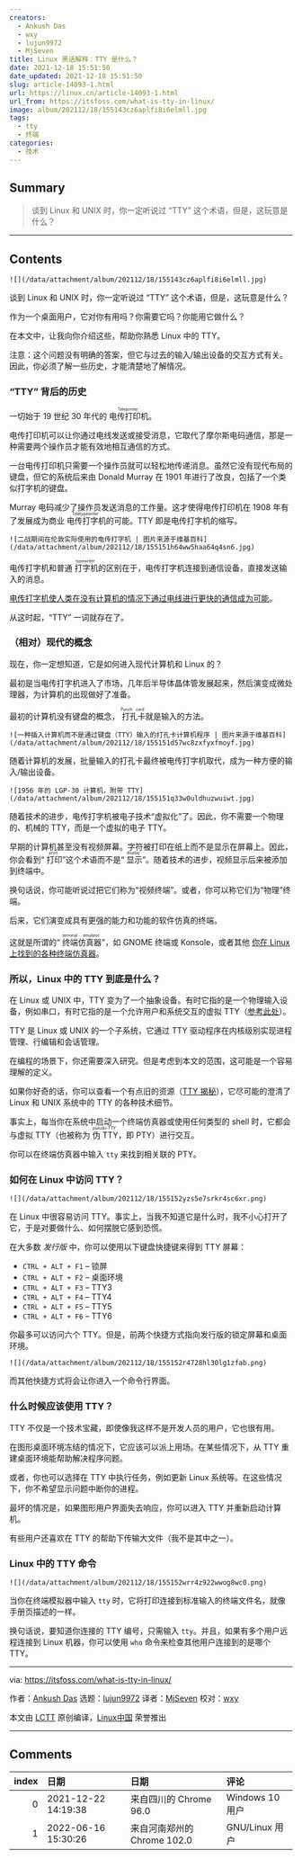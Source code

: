 ```yaml
---
creators:
  - Ankush Das
  - wxy
  - lujun9972
  - MjSeven
title: Linux 黑话解释：TTY 是什么？
date: 2021-12-18 15:51:50
date_updated: 2021-12-18 15:51:50
slug: article-14093-1.html
url: https://linux.cn/article-14093-1.html
url_from: https://itsfoss.com/what-is-tty-in-linux/
image: album/202112/18/155143cz6aplfi8i6elmll.jpg
tags:
  - tty
  - 终端
categories:
  - 技术
---
```


## Summary

> 谈到 Linux 和 UNIX 时，你一定听说过 “TTY” 这个术语，但是，这玩意是什么？

***

<!-- more -->

## Contents

`![](/data/attachment/album/202112/18/155143cz6aplfi8i6elmll.jpg)`

谈到 Linux 和 UNIX 时，你一定听说过 “TTY” 这个术语，但是，这玩意是什么？

作为一个桌面用户，它对你有用吗？你需要它吗？你能用它做什么？

在本文中，让我向你介绍这些，帮助你熟悉 Linux 中的 TTY。

注意：这个问题没有明确的答案，但它与过去的输入/输出设备的交互方式有关。因此，你必须了解一些历史，才能清楚地了解情况。

### “TTY” 背后的历史

一切始于 19 世纪 30 年代的<ruby> 电传打印机 <rt>  Teleprinter </rt></ruby>。

电传打印机可以让你通过电线发送或接受消息，它取代了摩尔斯电码通信，那是一种需要两个操作员才能有效地相互通信的方式。

一台电传打印机只需要一个操作员就可以轻松地传递消息。虽然它没有现代布局的键盘，但它的系统后来由 Donald Murray 在 1901 年进行了改良，包括了一个类似打字机的键盘。

Murray 电码减少了操作员发送消息的工作量。这才使得电传打印机在 1908 年有了发展成为商业<ruby> 电传打字机 <rt>  Teletypewriter </rt></ruby>的可能。TTY 即是电传打字机的缩写。

`![二战期间在伦敦实际使用的电传打字机 | 图片来源于维基百科](/data/attachment/album/202112/18/155151h64ww5haa64q4sn6.jpg)`

电传打字机和普通<ruby> 打字机 <rt>  typewriter </rt></ruby>的区别在于，电传打字机连接到通信设备，直接发送输入的消息。

[电传打字机使人类在没有计算机的情况下通过电线进行更快的通信成为可能](https://en.wikipedia.org/wiki/Teletype_Corporation#/media/File:What-is-teletype.jpg)。

从这时起，“TTY” 一词就存在了。

### （相对）现代的概念

现在，你一定想知道，它是如何进入现代计算机和 Linux 的？

最初是当电传打字机进入了市场，几年后半导体晶体管发展起来，然后演变成微处理器，为计算机的出现做好了准备。

最初的计算机没有键盘的概念，<ruby> 打孔卡 <rt>  Punch card </rt></ruby>就是输入的方法。

`![一种插入计算机而不是通过键盘（TTY）输入的打孔卡计算机程序 | 图片来源于维基百科](/data/attachment/album/202112/18/155151d57wc8zxfyxfmoyf.jpg)`

随着计算机的发展，批量输入的打孔卡最终被电传打字机取代，成为一种方便的输入/输出设备。

`![1956 年的 LGP-30 计算机，附带 TTY](/data/attachment/album/202112/18/155151q33w0uldhuzwuiwt.jpg)`

随着技术的进步，电传打字机被电子技术“虚拟化”了。因此，你不需要一个物理的、机械的 TTY，而是一个虚拟的电子 TTY。

早期的计算机甚至没有视频屏幕。字符被打印在纸上而不是显示在屏幕上。因此，你会看到“<ruby> 打印 <rt>  print </rt></ruby>”这个术语而不是“<ruby> 显示 <rt>  display </rt></ruby>”。随着技术的进步，视频显示后来被添加到终端中。

换句话说，你可能听说过把它们称为“视频终端”。或者，你可以称它们为“物理”终端。

后来，它们演变成具有更强的能力和功能的软件仿真的终端。

这就是所谓的“<ruby> 终端仿真器 <rt>  terminal emulator </rt></ruby>”，如 GNOME 终端或 Konsole，或者其他 [你在 Linux 上找到的各种终端仿真器](https://itsfoss.com/linux-terminal-emulators/)。

### 所以，Linux 中的 TTY 到底是什么？

在 Linux 或 UNIX 中，TTY 变为了一个抽象设备。有时它指的是一个物理输入设备，例如串口，有时它指的是一个允许用户和系统交互的虚拟 TTY（[参考此处](https://unix.stackexchange.com/questions/4126/what-is-the-exact-difference-between-a-terminal-a-shell-a-tty-and-a-con)）。

TTY 是 Linux 或 UNIX 的一个子系统，它通过 TTY 驱动程序在内核级别实现进程管理、行编辑和会话管理。

在编程的场景下，你还需要深入研究。但是考虑到本文的范围，这可能是一个容易理解的定义。

如果你好奇的话，你可以查看一个有点旧的资源（[TTY 揭秘](https://www.linusakesson.net/programming/tty/index.php)），它尽可能的澄清了 Linux 和 UNIX 系统中的 TTY 的各种技术细节。

事实上，每当你在系统中启动一个终端仿真器或使用任何类型的 shell 时，它都会与虚拟 TTY（也被称为<ruby> 伪 TTY <rt>  pseudo-TTY </rt></ruby>，即 PTY）进行交互。

你可以在终端仿真器中输入 `tty` 来找到相关联的 PTY。

### 如何在 Linux 中访问 TTY？

`![](/data/attachment/album/202112/18/155152yzs5e7srkr4sc6xr.png)`

在 Linux 中很容易访问 TTY。事实上，当我不知道它是什么时，我不小心打开了它，于是对要做什么、如何摆脱它感到恐慌。

在大多数 *发行版* 中，你可以使用以下键盘快捷键来得到 TTY 屏幕：

* `CTRL + ALT + F1` – 锁屏
* `CTRL + ALT + F2` – 桌面环境
* `CTRL + ALT + F3` – TTY3
* `CTRL + ALT + F4` – TTY4
* `CTRL + ALT + F5` – TTY5
* `CTRL + ALT + F6` – TTY6

你最多可以访问六个 TTY。但是，前两个快捷方式指向发行版的锁定屏幕和桌面环境。

`![](/data/attachment/album/202112/18/155152r4728hl30lg1zfab.png)`

而其他快捷方式将会让你进入一个命令行界面。

### 什么时候应该使用 TTY？

TTY 不仅是一个技术宝藏，即使像我这样不是开发人员的用户，它也很有用。

在图形桌面环境冻结的情况下，它应该可以派上用场。在某些情况下，从 TTY 重建桌面环境能帮助解决程序问题。

或者，你也可以选择在 TTY 中执行任务，例如更新 Linux 系统等。在这些情况下，你不希望显示问题中断你的进程。

最坏的情况是，如果图形用户界面失去响应，你可以进入 TTY 并重新启动计算机。

有些用户还喜欢在 TTY 的帮助下传输大文件（我不是其中之一）。

### Linux 中的 TTY 命令

`![](/data/attachment/album/202112/18/155152wrr4z922wwog8wc0.png)`

当你在终端模拟器中输入 `tty` 时，它将打印连接到标准输入的终端文件名，就像手册页描述的一样。

换句话说，要知道你连接的 TTY 编号，只需输入 `tty`。并且，如果有多个用户远程连接到 Linux 机器，你可以使用 `who` 命令来检查其他用户连接到的是哪个 TTY。

---

via: <https://itsfoss.com/what-is-tty-in-linux/>

作者：[Ankush Das](https://itsfoss.com/author/ankush/) 选题：[lujun9972](https://github.com/lujun9972) 译者：[MjSeven](https://github.com/MjSeven) 校对：[wxy](https://github.com/wxy)

本文由 [LCTT](https://github.com/LCTT/TranslateProject) 原创编译，[Linux中国](https://linux.cn/) 荣誉推出

***

## Comments

|   index | 日期                | 日期                                       | 评论                                                                         |
|--------:|:--------------------|:-------------------------------------------|:-----------------------------------------------------------------------------|
|       0 | 2021-12-22 14:19:38 | 来自四川的 Chrome 96.0|Windows 10 用户     | 好像看了点什么，又好像没看                                                   |
|       1 | 2022-06-16 15:30:26 | 来自河南郑州的 Chrome 102.0|GNU/Linux 用户 | 在Linux Mint 20.3 Una上默认并非如此，所以按错了记得去按Ctrl+Alt+F7回到桌面。 |
